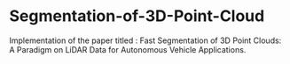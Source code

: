 # Segmentation-of-3D-Point-Cloud
Implementation of the paper titled :  Fast Segmentation of 3D Point Clouds: A Paradigm on LiDAR Data for Autonomous Vehicle Applications.
